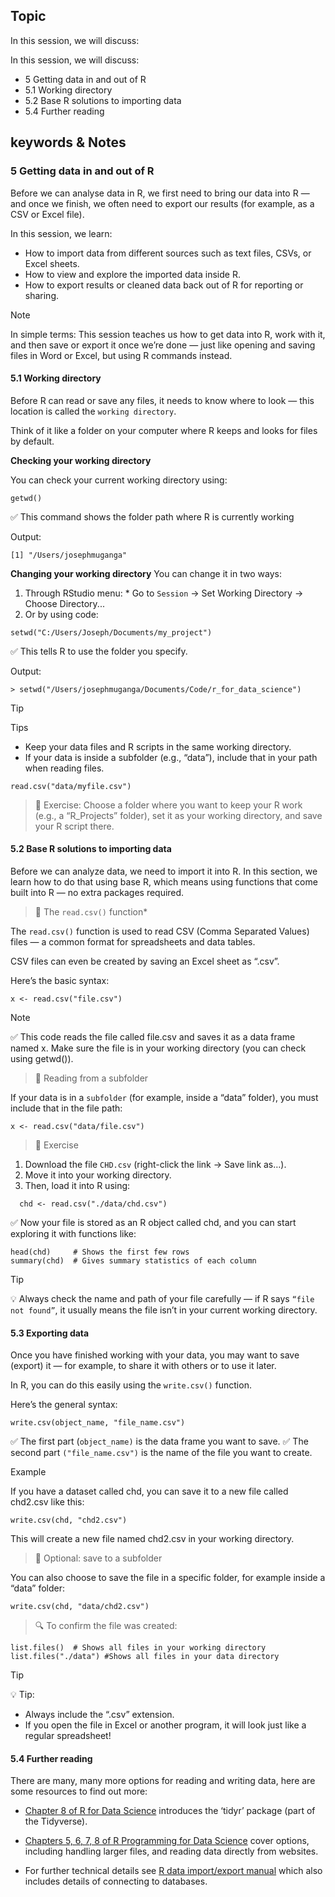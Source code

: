 ## Topic
In this session, we will discuss:  

In this session, we will discuss:  

* 5 Getting data in and out of R
* 5.1 Working directory
* 5.2 Base R solutions to importing data
* 5.4 Further reading


## keywords & Notes

### 5 Getting data in and out of R

Before we can analyse data in R, we first need to bring our data into R — and once we finish, we often need to export our results (for example, as a CSV or Excel file).

In this session, we learn:

  * How to import data from different sources such as text files, CSVs, or Excel sheets.
  * How to view and explore the imported data inside R.
  * How to export results or cleaned data back out of R for reporting or sharing.

>[!NOTE]
> In simple terms:
> This session teaches us how to get data into R, work with it, and then save or export it once we’re done — just like opening and saving files in Word or Excel, but using R commands instead.

#### 5.1 Working directory

Before R can read or save any files, it needs to know where to look — this location is called the `working directory`.

Think of it like a folder on your computer where R keeps and looks for files by default.

**Checking your working directory**

You can check your current working directory using:

```
getwd()

```
✅ This command shows the folder path where R is currently working

Output:

```
[1] "/Users/josephmuganga"
```

**Changing your working directory**
You can change it in two ways:
  1. Through RStudio menu:
    * Go to `Session` → Set Working Directory → Choose Directory...
  2. Or by using code:
  
  ```
  setwd("C:/Users/Joseph/Documents/my_project")

  ```
  ✅ This tells R to use the folder you specify.
  
  Output:
  
  ```
  > setwd("/Users/josephmuganga/Documents/Code/r_for_data_science")
  ```
>[!TIP]
> Tips
> * Keep your data files and R scripts in the same working directory.
> * If your data is inside a subfolder (e.g., “data”), include that in your path when reading files.

```
read.csv("data/myfile.csv")

```

> 📝 Exercise:
Choose a folder where you want to keep your R work (e.g., a “R_Projects” folder), set it as your working directory, and save your R script there.

#### 5.2 Base R solutions to importing data

Before we can analyze data, we need to import it into R.
In this section, we learn how to do that using base R, which means using functions that come built into R — no extra packages required.

>🧾 The `read.csv()` function*

The `read.csv()` function is used to read CSV (Comma Separated Values) files — a common format for spreadsheets and data tables.

CSV files can even be created by saving an Excel sheet as “.csv”.

Here’s the basic syntax:

```
x <- read.csv("file.csv")

```
>[!NOTE]
> ✅ This code reads the file called file.csv and saves it as a data frame named x.
> Make sure the file is in your working directory (you can check using getwd()).

> 📁 Reading from a subfolder

If your data is in a `subfolder` (for example, inside a “data” folder), you must include that in the file path:

```
x <- read.csv("data/file.csv")

```

> 🧠 Exercise

  1. Download the file `CHD.csv` (right-click the link → Save link as…).  
  2. Move it into your working directory.  
  3. Then, load it into R using:
  
  ```
    chd <- read.csv("./data/chd.csv")
  ```
  ✅ Now your file is stored as an R object called chd, and you can start exploring it with functions like:
  
  ```
  head(chd)     # Shows the first few rows
  summary(chd)  # Gives summary statistics of each column
  ```
  
>[!TIP]
> 💡 Always check the name and path of your file carefully — if R says `“file not found”`, it usually means the file isn’t in your current working directory.

#### 5.3 Exporting data

Once you have finished working with your data, you may want to save (export) it — for example, to share it with others or to use it later.

In R, you can do this easily using the `write.csv()` function.

Here’s the general syntax:
```
write.csv(object_name, "file_name.csv")
```
✅ The first part (`object_name)` is the data frame you want to save.
✅ The second part `("file_name.csv")` is the name of the file you want to create.


Example

If you have a dataset called chd, you can save it to a new file called chd2.csv like this:

```
write.csv(chd, "chd2.csv")
```
This will create a new file named chd2.csv in your working directory.

> 📁 Optional: save to a subfolder

You can also choose to save the file in a specific folder, for example inside a “data” folder:

```
write.csv(chd, "data/chd2.csv")

```

> 🔍 To confirm the file was created:

```
list.files()  # Shows all files in your working directory
list.files("./data") #Shows all files in your data directory
```

>[!TIP]
> 💡 Tip:
> * Always include the “.csv” extension.
> * If you open the file in Excel or another program, it will look just like a regular spreadsheet!

#### 5.4 Further reading

There are many, many more options for reading and writing data, here are some resources to find out more:

  * [Chapter 8 of R for Data Science](https://r4ds.hadley.nz/data-import.html) introduces the ‘tidyr’ package (part of the Tidyverse).  
  
  * [Chapters 5, 6, 7, 8 of R Programming for Data Science](https://bookdown.org/rdpeng/rprogdatascience/getting-data-in-and-out-of-r.html) cover options, including handling larger files, and reading data directly from websites.  
  
  * For further technical details see [R data import/export manual](https://cran.r-project.org/doc/manuals/r-release/R-data.html) which also includes details of connecting to databases.  

